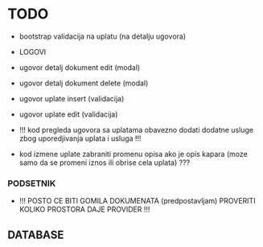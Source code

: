 # TODO

- bootstrap validacija na uplatu (na detalju ugovora)
- LOGOVI

- ugovor detalj dokument edit (modal)
- ugovor detalj dokument delete (modal)
- ugovor uplate insert (validacija)
- ugovor uplate edit (validacija)

- !!! kod pregleda ugovora sa uplatama obavezno dodati dodatne usluge zbog uporedjivanja uplata i usluga !!!

- kod izmene uplate zabraniti promenu opisa ako je opis kapara (moze samo da se promeni iznos ili obrise cela uplata) ???

### PODSETNIK

- !!! POSTO CE BITI GOMILA DOKUMENATA (predpostavljam) PROVERITI KOLIKO PROSTORA DAJE PROVIDER !!!

## DATABASE
